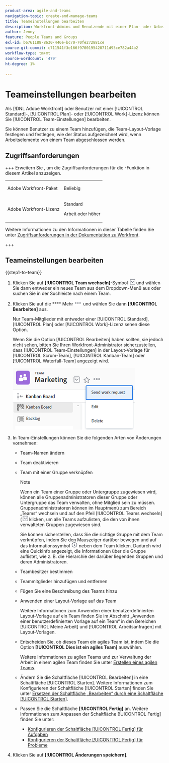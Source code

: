```yaml
---
product-area: agile-and-teams
navigation-topic: create-and-manage-teams
title: Teameinstellungen bearbeiten
description: Workfront-Admins und Benutzende mit einer Plan- oder Arbeitslizenz können Teameinstellungen bearbeiten.
author: Jenny
feature: People Teams and Groups
exl-id: b6761188-8630-446e-bc70-70fe272881ce
source-git-commit: c711541f3e166f9700195420711d95ce782a44b2
workflow-type: tm+mt
source-wordcount: '479'
ht-degree: 1%

---
```


# Teameinstellungen bearbeiten

Als [!DNL Adobe Workfront] oder Benutzer mit einer [!UICONTROL Standard]-, [!UICONTROL Plan]- oder [!UICONTROL Work]-Lizenz können Sie [!UICONTROL Team-Einstellungen] bearbeiten.

Sie können Benutzer zu einem Team hinzufügen, die Team-Layout-Vorlage festlegen und festlegen, wie der Status aufgezeichnet wird, wenn Arbeitselemente von einem Team abgeschlossen werden.

## Zugriffsanforderungen

+++ Erweitern Sie , um die Zugriffsanforderungen für die -Funktion in diesem Artikel anzuzeigen.

<table style="table-layout:auto"> 
 <col> 
 <col> 
 <tbody> 
  <tr data-mc-conditions=""> 
   <td role="rowheader"> <p>Adobe Workfront-Paket</p> </td> 
   <td>Beliebig</td> 
  </tr> 
  <tr> 
   <td role="rowheader">Adobe Workfront-Lizenz</td> 
   <td>
   <p>Standard</p>
   <p>Arbeit oder höher</p></td>
  </tr> 
 </tbody> 
</table>

Weitere Informationen zu den Informationen in dieser Tabelle finden Sie unter [Zugriffsanforderungen in der Dokumentation zu Workfront](/help/quicksilver/administration-and-setup/add-users/access-levels-and-object-permissions/access-level-requirements-in-documentation.md).

+++

## Teameinstellungen bearbeiten

{{step1-to-team}}

1. Klicken Sie auf **[!UICONTROL Team wechseln]**-Symbol ![Team wechseln](assets/switch-team-icon.png) und wählen Sie dann entweder ein neues Team aus dem Dropdown-Menü aus oder suchen Sie in der Suchleiste nach einem Team.

1. Klicken Sie auf die **** Mehr![](assets/more-icon.png) und wählen Sie dann **[!UICONTROL Bearbeiten]** aus.

   Nur Team-Mitglieder mit entweder einer [!UICONTROL Standard], [!UICONTROL Plan] oder [!UICONTROL Work]-Lizenz sehen diese Option.

   Wenn Sie die Option [!UICONTROL Bearbeiten] haben sollten, sie jedoch nicht sehen, bitten Sie Ihren Workfront-Administrator sicherzustellen, dass [!UICONTROL Team-Einstellungen] in der Layout-Vorlage für [!UICONTROL Scrum-Team], [!UICONTROL Kanban-Team] oder [!UICONTROL Waterfall-Team] angezeigt wird.

   ![](assets/edit-team-settings.png)

1. In Team-Einstellungen können Sie die folgenden Arten von Änderungen vornehmen:

   * Team-Namen ändern
   * Team deaktivieren
   * Team mit einer Gruppe verknüpfen

     >[!NOTE]
     >
     >Wenn ein Team einer Gruppe oder Untergruppe zugewiesen wird, können alle Gruppenadministratoren dieser Gruppe oder Untergruppe das Team verwalten, ohne Mitglied sein zu müssen. Gruppenadministratoren können im Hauptmenü zum Bereich „Teams“ wechseln und auf den Pfeil [!UICONTROL Teams wechseln] (![Symbol „Team wechseln](assets/switch-team-icon.png) klicken, um alle Teams aufzulisten, die den von ihnen verwalteten Gruppen zugewiesen sind.

     Sie können sicherstellen, dass Sie die richtige Gruppe mit dem Team verknüpfen, indem Sie den Mauszeiger darüber bewegen und auf das Informationssymbol ![](assets/info-icon.png) neben dem Team klicken. Dadurch wird eine QuickInfo angezeigt, die Informationen über die Gruppe auflistet, wie z. B. die Hierarchie der darüber liegenden Gruppen und deren Administratoren.

   * Teambesitzer bestimmen
   * Teammitglieder hinzufügen und entfernen
   * Fügen Sie eine Beschreibung des Teams hinzu
   * Anwenden einer Layout-Vorlage auf das Team

     Weitere Informationen zum Anwenden einer benutzerdefinierten Layout-Vorlage auf ein Team finden Sie im Abschnitt „Anwenden einer benutzerdefinierten Vorlage auf ein Team“ in den Bereichen [!UICONTROL Meine Arbeit] und [!UICONTROL Arbeitsanfragen] mit Layout-Vorlagen.

   * Entscheiden Sie, ob dieses Team ein agiles Team ist, indem Sie die Option **[!UICONTROL Dies ist ein agiles Team]** auswählen.

     Weitere Informationen zu agilen Teams und zur Verwaltung der Arbeit in einem agilen Team finden Sie unter [Erstellen eines agilen Teams](../../agile/get-started-with-agile-in-workfront/create-an-agile-team.md).

   * Ändern Sie die Schaltfläche [!UICONTROL Bearbeiten] in eine Schaltfläche [!UICONTROL Starten]. Weitere Informationen zum Konfigurieren der Schaltfläche [!UICONTROL Starten] finden Sie unter [Ersetzen der Schaltfläche „Bearbeiten“ durch eine Schaltfläche [!UICONTROL Starten]](../../people-teams-and-groups/create-and-manage-teams/work-on-it-button-to-start-button.md).
   * Passen Sie die Schaltfläche **[!UICONTROL Fertig]** an. Weitere Informationen zum Anpassen der Schaltfläche [!UICONTROL Fertig] finden Sie unter:

      * [Konfigurieren der Schaltfläche [!UICONTROL Fertig] für Aufgaben](../../people-teams-and-groups/create-and-manage-teams/configure-the-done-button-for-tasks.md)
      * [Konfigurieren der Schaltfläche [!UICONTROL Fertig] für Probleme](../../people-teams-and-groups/create-and-manage-teams/configure-the-done-button-for-issues.md)

1. Klicken Sie auf **[!UICONTROL Änderungen speichern]**.
